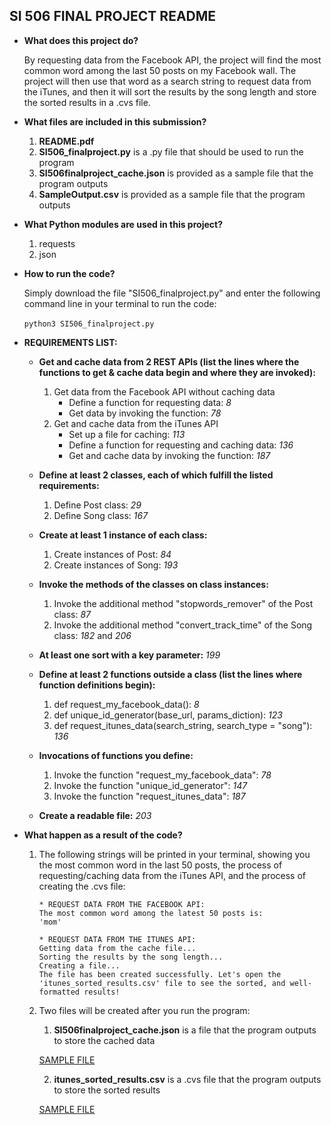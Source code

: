 ## SI 506 FINAL PROJECT README

* **What does this project do?**

  By requesting data from the Facebook API, the project will find the most common word among the last 50 posts on my Facebook wall. The project will then use that word as a search string to request data from the iTunes, and then it will sort the results by the song length and store the sorted results in a .cvs file.

* **What files are included in this submission?**
  1. **README.pdf**
  2. **SI506_finalproject.py** is a .py file that should be used to run the program
  3. **SI506finalproject_cache.json** is provided as a sample file that the program outputs
  4. **SampleOutput.csv** is provided as a sample file that the program outputs

* **What Python modules are used in this project?**
  1. requests
  2. json

* **How to run the code?**

  Simply download the file "SI506_finalproject.py" and enter the following command line in your terminal to run the code:

  ```python3 SI506_finalproject.py```
  ​

* **REQUIREMENTS LIST:**
  * **Get and cache data from 2 REST APIs (list the lines where the functions to get & cache data begin and where they are invoked):**
    1. Get data from the Facebook API without caching data
        - Define a function for requesting data: *8*
        - Get data by invoking the function: *78*
    2. Get and cache data from the iTunes API
        - Set up a file for caching: *113*
        - Define a function for requesting and caching data: *136*
        - Get and cache data by invoking the function: *187*

  * **Define at least 2 classes, each of which fulfill the listed requirements:**
    1. Define Post class: *29*
    2. Define Song class: *167*

  * **Create at least 1 instance of each class:**
    1. Create instances of Post: *84*
    2. Create instances of Song: *193*

  * **Invoke the methods of the classes on class instances:**
    1. Invoke the additional method "stopwords_remover" of the Post class: *87*
    2. Invoke the additional method "convert_track_time" of the Song class: *182* and *206*

  * **At least one sort with a key parameter:** *199*

  * **Define at least 2 functions outside a class (list the lines where function definitions begin):**
    1. def request_my_facebook_data(): *8*
    2. def unique_id_generator(base_url, params_diction): *123*
    3. def request_itunes_data(search_string, search_type = "song"): *136*

  * **Invocations of functions you define:**
    1. Invoke the function "request_my_facebook_data": *78*
    2. Invoke the function "unique_id_generator": *147*
    3. Invoke the function "request_itunes_data": *187*

  * **Create a readable file:** *203*

* **What happen as a result of the code?**
  1. The following strings will be printed in your terminal, showing you the most common word in the last 50 posts, the process of requesting/caching data from the iTunes API, and the process of creating the .cvs file:

      ```
      * REQUEST DATA FROM THE FACEBOOK API:
      The most common word among the latest 50 posts is:
      'mom'

      * REQUEST DATA FROM THE ITUNES API:      
      Getting data from the cache file...
      Sorting the results by the song length...
      Creating a file...
      The file has been created successfully. Let's open the 'itunes_sorted_results.csv' file to see the sorted, and well-formatted results!
      ```

  2. Two files will be created after you run the program:
      1. **SI506finalproject_cache.json** is a file that the program outputs to store the cached data

      [SAMPLE FILE](https://github.com/anndoko/SI506_final_project/blob/master/SI506finalproject_cache.json)

      2. **itunes_sorted_results.csv** is a .cvs file that the program outputs to store the sorted results

      [SAMPLE FILE](https://github.com/anndoko/SI506_final_project/blob/master/itunes_sorted_results.csv)
